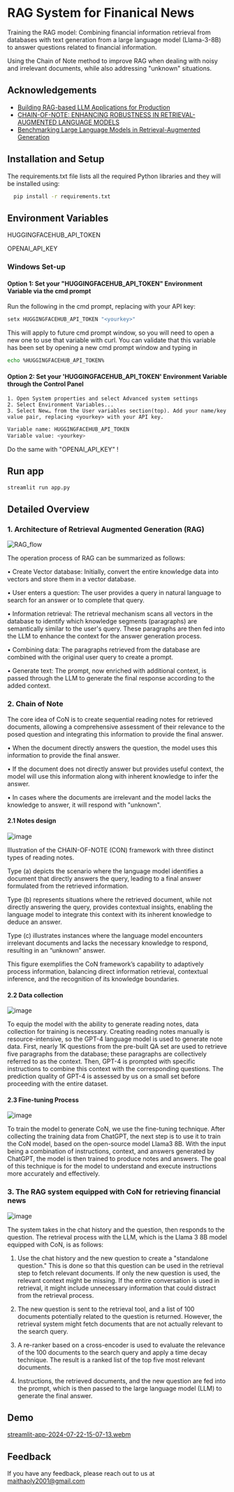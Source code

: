 
# RAG System for Finanical News


Training the RAG model: Combining financial information retrieval from databases with text generation from a large language model (Llama-3-8B) to answer questions related to financial information.

Using the Chain of Note method to improve RAG when dealing with noisy and irrelevant documents, while also addressing "unknown" situations.


## Acknowledgements

 - [Building RAG-based LLM Applications for Production](https://www.anyscale.com/blog/a-comprehensive-guide-for-building-rag-based-llm-applications-part-1)
 - [CHAIN-OF-NOTE: ENHANCING ROBUSTNESS IN RETRIEVAL-AUGMENTED LANGUAGE MODELS](https://arxiv.org/pdf/2311.09210)
 - [Benchmarking Large Language Models in Retrieval-Augmented Generation](https://arxiv.org/html/2309.01431v2)


## Installation and Setup


The requirements.txt file lists all the required Python libraries and they will be installed using:
```bash
  pip install -r requirements.txt
```

    
## Environment Variables
HUGGINGFACEHUB_API_TOKEN

OPENAI_API_KEY
### Windows Set-up

#### Option 1: Set your "HUGGINGFACEHUB_API_TOKEN" Environment Variable via the cmd prompt

Run the following in the cmd prompt, replacing <yourkey> with your API key:
```bash
setx HUGGINGFACEHUB_API_TOKEN "<yourkey>"
```
This will apply to future cmd prompt window, so you will need to open a new one to use that variable with curl. You can validate that this variable has been set by opening a new cmd prompt window and typing in 
```bash
echo %HUGGINGFACEHUB_API_TOKEN%
```
#### Option 2: Set your 'HUGGINGFACEHUB_API_TOKEN' Environment Variable through the Control Panel

    1. Open System properties and select Advanced system settings
    2. Select Environment Variables...
    3. Select New… from the User variables section(top). Add your name/key value pair, replacing <yourkey> with your API key.
```bash
Variable name: HUGGINGFACEHUB_API_TOKEN
Variable value: <yourkey>
```
Do the same with "OPENAI_API_KEY" !



## Run app

```bash
streamlit run app.py
```
## Detailed Overview
### 1. Architecture of Retrieval Augmented Generation (RAG)

![RAG_flow](https://github.com/Maithaoly/RAG-System-for-Finanical-News/assets/90881432/ed6ecf09-e9ba-4f18-b16e-bf8f3161316f)

The operation process of RAG can be summarized as follows:

•  Create Vector database: Initially, convert the entire knowledge data into vectors and store them in a vector database.

•  User enters a question: The user provides a query in natural language to search for an answer or to complete that query.

•  Information retrieval: The retrieval mechanism scans all vectors in the database to identify which knowledge segments (paragraphs) are semantically similar to the user's query. These paragraphs are then fed into the LLM to enhance the context for the answer generation process.

•  Combining data: The paragraphs retrieved from the database are combined with the original user query to create a prompt.

•  Generate text: The prompt, now enriched with additional context, is passed through the LLM to generate the final response according to the added context.

### 2. Chain of Note
The core idea of CoN is to create sequential reading notes for retrieved documents, allowing a comprehensive assessment of their relevance to the posed question and integrating this information to provide the final answer.

•  When the document directly answers the question, the model uses this information to provide the final answer.

•  If the document does not directly answer but provides useful context, the model will use this information along with inherent knowledge to infer the answer.

•  In cases where the documents are irrelevant and the model lacks the knowledge to answer, it will respond with "unknown".

#### 2.1 Notes design
![image](https://github.com/Maithaoly/RAG-System-for-Finanical-News/assets/90881432/df726c7a-af35-455b-b530-dac068d0de49)

 Illustration of the CHAIN-OF-NOTE (CON) framework with three distinct types of reading notes. 

Type (a) depicts the scenario where the language model identifies a document that directly answers the query, leading to a final answer formulated from the retrieved information. 

Type (b) represents situations where the retrieved document, while not directly answering the query, provides
contextual insights, enabling the language model to integrate this context with its inherent knowledge
to deduce an answer. 

Type (c) illustrates instances where the language model encounters irrelevant documents and lacks the necessary knowledge to respond, resulting in an “unknown” answer. 

This figure exemplifies the CoN framework’s capability to adaptively process information, balancing direct information retrieval, contextual inference, and the recognition of its knowledge boundaries.

#### 2.2 Data collection
![image](https://github.com/user-attachments/assets/f5425115-bc14-48d3-b568-b0a1bb1ee141)

To equip the model with the ability to generate reading notes, data collection for training is necessary. Creating reading notes manually is resource-intensive, so the GPT-4 language model is used to generate note data. First, nearly 1K questions from the pre-built QA set are used to retrieve five paragraphs from the database; these paragraphs are collectively referred to as the context. Then, GPT-4 is prompted with specific instructions to combine this context with the corresponding questions. The prediction quality of GPT-4 is assessed by us on a small set before proceeding with the entire dataset.

#### 2.3 Fine-tuning Process
![image](https://github.com/user-attachments/assets/ce99399e-0a3b-4bf0-9cae-8806459ce3bd)

To train the model to generate CoN, we use the fine-tuning technique. After collecting the training data from ChatGPT, the next step is to use it to train the CoN model, based on the open-source model Llama3 8B. With the input being a combination of instructions, context, and answers generated by ChatGPT, the model is then trained to produce notes and answers. The goal of this technique is for the model to understand and execute instructions more accurately and effectively.

### 3. The RAG system equipped with CoN for retrieving financial news
![image](https://github.com/user-attachments/assets/f6acb256-382c-44d9-873a-c8a8c57ac0e2)

The system takes in the chat history and the question, then responds to the question. The retrieval process with the LLM, which is the Llama 3 8B model equipped with CoN, is as follows:

  1. Use the chat history and the new question to create a "standalone question." This is done so that this question can be used in the retrieval step to fetch relevant documents. If only the new question is used, the relevant context might be missing. If the entire conversation is used in retrieval, it might include unnecessary information that could distract from the retrieval process.

  2. The new question is sent to the retrieval tool, and a list of 100 documents potentially related to the question is returned. However, the retrieval system might fetch documents that are not actually relevant to the search query.

  3. A re-ranker based on a cross-encoder is used to evaluate the relevance of the 100 documents to the search query and apply a time decay technique. The result is a ranked list of the top five most relevant documents.

  4. Instructions, the retrieved documents, and the new question are fed into the prompt, which is then passed to the large language model (LLM) to generate the final answer.


## Demo

[streamlit-app-2024-07-22-15-07-13.webm](https://github.com/user-attachments/assets/63b832e9-8d93-4571-b581-2356a19768d2)


## Feedback

If you have any feedback, please reach out to us at maithaoly2001@gmail.com

